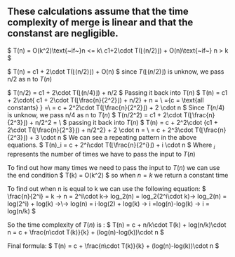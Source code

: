 
## These calculations assume that the time complexity of merge is linear and that the constanst are negligible.


$
  T(n) =   O(k^2)\text{~if~}n <= k\\
           c1+2\cdot T(⌊(n/2)⌋) + O(n)\text{~if~} n > k
$

$
  T(n) = c1 + 2\cdot T(⌊(n/2)⌋) + O(n)
$
since $T(⌊(n/2)⌋)$ is unknow, we pass n/2 as n to $T(n)$

$
  T(n/2) = c1 + 2\cdot T(⌊(n/4)⌋) + n/2
$
Passing it back into $T(n)$
$
  T(n) = c1 + 2\cdot\{ c1 + 2\cdot T(⌊\frac{n}{2^2}⌋) + n/2\}  + n =  \\
  =\{c = \text{all constants} \} =\\
  = c + 2^2\cdot T(⌊\frac{n}{2^2}⌋) + 2 \cdot n
$
Since $T(n/4)$ is unknow, we pass n/4 as n to $T(n)$
$
  T(n/2^2) = c1 + 2\cdot T(⌊\frac{n}{2^3}⌋) + n/2^2 = \\ 
$
passing it back into $T(n)$
$
  T(n) = c + 2^2\cdot \{c1 + 2\cdot T(⌊\frac{n}{2^3}⌋) + n/2^2\} + 2 \cdot n = \\
  = c + 2^3\cdot T(⌊\frac{n}{2^3}⌋) + 3 \cdot n
$
We can see a repeating pattern in the above equations.
$
  T(n)_i = c + 2^i\cdot T(⌊\frac{n}{2^i}⌋) + i \cdot n
$
Where $_i$ represents the number of times we have to pass the input to $T(n)$


To find out how many times we need to pass the input to $T(n)$ we can use the end condition
$
  T(k) = O(k^2)
$
so when $n=k$ we return a constant time

To find out when n is equal to k we can use the following equation:
$
  \frac{n}{2^i} = k → n = 2^i\cdot k→ log_2(n) = log_2(2^i\cdot k)→ log_2(n) = log(2^i) + log(k) →\\→ log(n) = i⋅log(2) + log(k) → i =log(n)-log(k) → i = log(n/k) 
$

So the time complexity of $T(n)$ is :
$
T(n) = c + n/k\cdot T(k) + log(n/k)\cdot n = c + \frac{n\cdot T(k)}{k} + (log(n)-log(k))\cdot n
$

Final formula:
$
  T(n) = c + \frac{n\cdot T(k)}{k} + (log(n)-log(k))\cdot n
$
